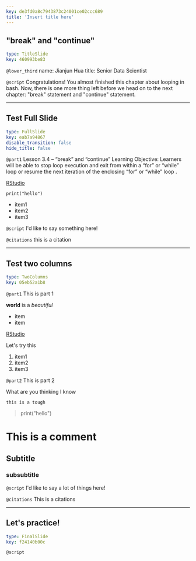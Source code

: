 ```yaml
---
key: de3fd0a8c7943873c24001ce02ccc689
title: 'Insert title here'
---
```


## "break" and "continue"

```yaml
type: TitleSlide
key: 460993be83
```

`@lower_third`
name: Jianjun Hua
title: Senior Data Scientist

`@script`
Congratulations! You almost finished this chapter about looping in bash. Now, there is one more thing left before we head on to the next chapter: "break" statement and "continue" statement. 

---

## Test Full Slide

```yaml
type: FullSlide
key: eab7a94867
disable_transition: false
hide_title: false
```

`@part1`
Lesson 3.4 – “break” and “continue”
Learning Objective: Learners will be able to stop loop execution and exit from within a “for” or “while” loop or resume the next iteration of the enclosing “for” or “while” loop .


[RStudio](https://www.rstudio.com/)

```{r}
print("hello")
```
- item1
- item2
- item3

`@script`
I'd like to say something here!

`@citations`
this is a citation

---

## Test two columns

```yaml
type: TwoColumns
key: 05eb52a1b8
```

`@part1`
This is part 1

**world** is a _beautiful_ 

- item
- item

[RStudio](https://www.rstudio.com/)

Let's try this

1. item1
2. item2
3. item3

`@part2`
This is part 2

What are you thinking
I know
```
this is a tough
```
> print("hello")
# This is a comment
## Subtitle 
### subsubtitle

`@script`
I'd like to say a lot of things here!

`@citations`
This is a citations

---

## Let's practice!

```yaml
type: FinalSlide
key: f24140b00c
```

`@script`
